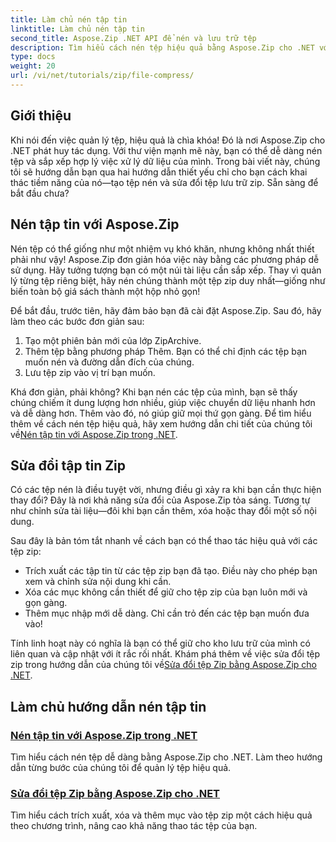 ```yaml
---
title: Làm chủ nén tập tin
linktitle: Làm chủ nén tập tin
second_title: Aspose.Zip .NET API để nén và lưu trữ tệp
description: Tìm hiểu cách nén tệp hiệu quả bằng Aspose.Zip cho .NET với hướng dẫn chi tiết của chúng tôi. Làm theo hướng dẫn toàn diện này để triển khai nén tệp liền mạch trong các ứng dụng .NET của bạn.
type: docs
weight: 20
url: /vi/net/tutorials/zip/file-compress/
---
```

## Giới thiệu

Khi nói đến việc quản lý tệp, hiệu quả là chìa khóa! Đó là nơi Aspose.Zip cho .NET phát huy tác dụng. Với thư viện mạnh mẽ này, bạn có thể dễ dàng nén tệp và sắp xếp hợp lý việc xử lý dữ liệu của mình. Trong bài viết này, chúng tôi sẽ hướng dẫn bạn qua hai hướng dẫn thiết yếu chỉ cho bạn cách khai thác tiềm năng của nó—tạo tệp nén và sửa đổi tệp lưu trữ zip. Sẵn sàng để bắt đầu chưa?

## Nén tập tin với Aspose.Zip

Nén tệp có thể giống như một nhiệm vụ khó khăn, nhưng không nhất thiết phải như vậy! Aspose.Zip đơn giản hóa việc này bằng các phương pháp dễ sử dụng. Hãy tưởng tượng bạn có một núi tài liệu cần sắp xếp. Thay vì quản lý từng tệp riêng biệt, hãy nén chúng thành một tệp zip duy nhất—giống như biến toàn bộ giá sách thành một hộp nhỏ gọn! 

Để bắt đầu, trước tiên, hãy đảm bảo bạn đã cài đặt Aspose.Zip. Sau đó, hãy làm theo các bước đơn giản sau:

1. Tạo một phiên bản mới của lớp ZipArchive.
2. Thêm tệp bằng phương pháp Thêm. Bạn có thể chỉ định các tệp bạn muốn nén và đường dẫn đích của chúng.
3. Lưu tệp zip vào vị trí bạn muốn.

 Khá đơn giản, phải không? Khi bạn nén các tệp của mình, bạn sẽ thấy chúng chiếm ít dung lượng hơn nhiều, giúp việc chuyển dữ liệu nhanh hơn và dễ dàng hơn. Thêm vào đó, nó giúp giữ mọi thứ gọn gàng. Để tìm hiểu thêm về cách nén tệp hiệu quả, hãy xem hướng dẫn chi tiết của chúng tôi về[Nén tập tin với Aspose.Zip trong .NET](./compression-file/).

## Sửa đổi tập tin Zip

Có các tệp nén là điều tuyệt vời, nhưng điều gì xảy ra khi bạn cần thực hiện thay đổi? Đây là nơi khả năng sửa đổi của Aspose.Zip tỏa sáng. Tương tự như chỉnh sửa tài liệu—đôi khi bạn cần thêm, xóa hoặc thay đổi một số nội dung.

Sau đây là bản tóm tắt nhanh về cách bạn có thể thao tác hiệu quả với các tệp zip:

- Trích xuất các tập tin từ các tệp zip bạn đã tạo. Điều này cho phép bạn xem và chỉnh sửa nội dung khi cần.
- Xóa các mục không cần thiết để giữ cho tệp zip của bạn luôn mới và gọn gàng.
- Thêm mục nhập mới dễ dàng. Chỉ cần trỏ đến các tệp bạn muốn đưa vào!

 Tính linh hoạt này có nghĩa là bạn có thể giữ cho kho lưu trữ của mình có liên quan và cập nhật với ít rắc rối nhất. Khám phá thêm về việc sửa đổi tệp zip trong hướng dẫn của chúng tôi về[Sửa đổi tệp Zip bằng Aspose.Zip cho .NET](./modify-zip-files/).

## Làm chủ hướng dẫn nén tập tin
### [Nén tập tin với Aspose.Zip trong .NET](./compression-file/)
Tìm hiểu cách nén tệp dễ dàng bằng Aspose.Zip cho .NET. Làm theo hướng dẫn từng bước của chúng tôi để quản lý tệp hiệu quả.
### [Sửa đổi tệp Zip bằng Aspose.Zip cho .NET](./modify-zip-files/)
Tìm hiểu cách trích xuất, xóa và thêm mục vào tệp zip một cách hiệu quả theo chương trình, nâng cao khả năng thao tác tệp của bạn.